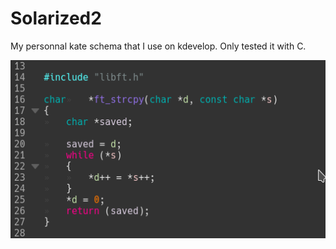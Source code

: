 # Solarized2

My personnal kate schema that I use on kdevelop. Only tested it with C.

![Screenshot](https://github.com/dfstorm/solarized2/blob/master/Screenshot.png)
